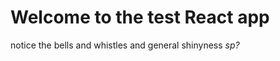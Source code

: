 <h1>Welcome to the test React app</h1>
<p>notice the bells and whistles and general shinyness <em>sp?</em></p>